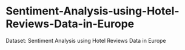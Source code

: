 # Sentiment-Analysis-using-Hotel-Reviews-Data-in-Europe

Dataset: Sentiment Analysis using Hotel Reviews Data in Europe
